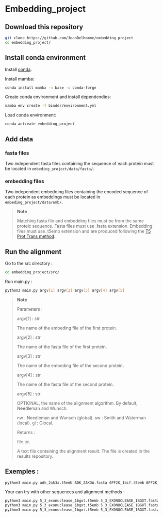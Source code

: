 # Embedding_project

## Download this repository

```bash
git clone https://github.com/JeanDelhomme/embedding_project
cd embedding_project/
```

## Install conda environment

Install [conda](https://docs.conda.io/en/latest/miniconda.html).

Install mamba:

```bash
conda install mamba -n base -c conda-forge
```

Create conda environment and install dependendies:

```bash
mamba env create -f binder/environment.yml
```

Load conda environment:

```bash
conda activate embedding_project
```

## Add data

### fasta files

Two independent fasta files containing the sequence of each protein must be located in `embeding_project/data/fasta/`.

### embedding files

Two independent embedding files containing the encoded sequence of each protein as embeddings must be located in `embeding_project/data/emb/`.

> **Note**
>
> Matching fasta file and embedding files must be from the same proteic sequence.
> Fasta files must use .fasta extension.
> Embedding files must use .t5emb extension and are produced following the [T5 Prot Trans method](https://github.com/agemagician/ProtTrans).

## Run the alignment

Go to the src directory :

```bash
cd embedding_project/src/
```

Run main.py :

```bash
python3 main.py argv[1] argv[2] argv[3] argv[4] argv[5]
```
> **Note**
>
>Parameters :
>
>argv[1] : str
>
>    The name of the embeding file of the first protein.
>    
>argv[2] : str
>
>    The name of the fasta file of the first protein.
>
>argv[3] : str
>
>    The name of the embeding file of the second protein.
>
>argv[4] : str
>
>    The name of the fasta file of the second protein.
>
>argv[5] : str
>
>    OPTIONAL, the name of the alignment algorithm. 
>    By default, Needleman and Wunsch.
>    
>    nw : Needleman and Wunsch (global).
>    sw : Smith and Waterman (local).
>    gl : Glocal.    
>
>Returns :
>
>file.txt
>
>    A text file containing the alignment result. The file is created in the
>    results repository.

## Exemples :

```bash
python3 main.py adk_2ak3a.t5emb ADK_2AK3A.fasta 6PF2K_1bif.t5emb 6PF2K_1BIF.fasta nw
```

Your can try with other sequences and alignment methods :

```bash
python3 main.py 5_3_exonuclease_1bgxt.t5emb 5_3_EXONUCLEASE_1BGXT.fasta 6PF2K_1bif.t5emb 6PF2K_1BIF.fasta nw
python3 main.py 5_3_exonuclease_1bgxt.t5emb 5_3_EXONUCLEASE_1BGXT.fasta 6PF2K_1bif.t5emb 6PF2K_1BIF.fasta sw
python3 main.py 5_3_exonuclease_1bgxt.t5emb 5_3_EXONUCLEASE_1BGXT.fasta 6PF2K_1bif.t5emb 6PF2K_1BIF.fasta gl
```